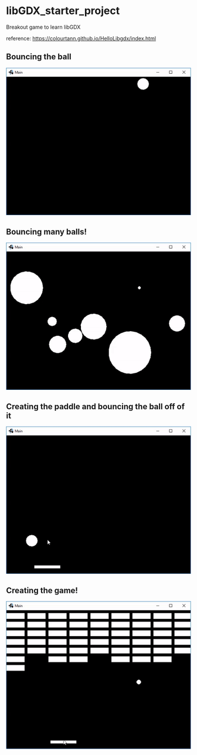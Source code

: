 # libGDX_starter_project

Breakout game to learn libGDX

reference: https://colourtann.github.io/HelloLibgdx/index.html

## Bouncing the ball
![pic1](https://github.com/xyzcv979/libGDX-Breakout-Game/blob/main/pictures/wall.gif)


## Bouncing many balls!
![pic2](https://github.com/xyzcv979/libGDX-Breakout-Game/blob/main/pictures/bouncing.gif)


## Creating the paddle and bouncing the ball off of it
![pic3](https://github.com/xyzcv979/libGDX-Breakout-Game/blob/main/pictures/ballbar.gif)


## Creating the game!
![pic4](https://github.com/xyzcv979/libGDX-Breakout-Game/blob/main/pictures/final_game.gif)
